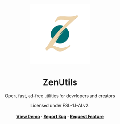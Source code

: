 <div align="center">

  <img src="public/logo.png" alt="logo" width="200" height="auto" />
  <h1>ZenUtils</h1>
  
  <p>
    Open, fast, ad-free utilities for developers and creators
  </p>
  <p>
    Licensed under FSL-1.1-ALv2.
  </p>
  
   
<h4>
    <a href="https://zenutils.mtt.one">View Demo</a>
  <span> · </span>
    <a href="https://github.com/mrtechtroid/ZenUtils/issues/">Report Bug</a>
  <span> · </span>
    <a href="https://github.com/mrtechtroid/ZenUtils/issues/">Request Feature</a>
  </h4>
</div>

<br />

